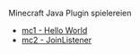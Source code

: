 Minecraft Java Plugin spielereien

* [mc1 - Hello World](https://github.com/dr-woitschek/minecraft/tree/main/JavaEdition/Plugins/mc1/)
* [mc2 - JoinListener](https://github.com/dr-woitschek/minecraft/tree/main/JavaEdition/Plugins/mc2/)
